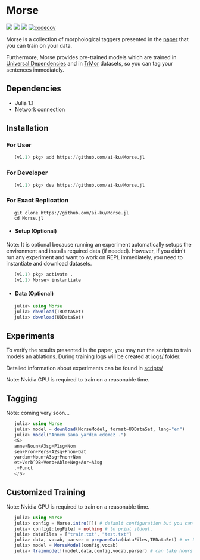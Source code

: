 # Morse

[![](https://img.shields.io/badge/docs-latest-blue.svg)](https://ekinakyurek.github.io/Morse.jl/latest)
[![](https://gitlab.com/JuliaGPU/Morse/badges/master/pipeline.svg)](https://gitlab.com/JuliaGPU/Morse/pipelines)
[![](https://travis-ci.org/ekinakyurek/Morse.jl.svg?branch=master)](https://travis-ci.org/ekinakyurek/Morse.jl)
[![codecov](https://codecov.io/gh/ekinakyurek/Morse.jl/branch/master/graph/badge.svg)](https://codecov.io/gh/ekinakyurek/Morse.jl)

Morse is a collection of morphological taggers presented in the [paper](https://arxiv.org/abs/1805.07946v1) that you can train on your data.

Furthermore, Morse provides pre-trained models which are trained in [Universal Dependencies](http://universaldependencies.org)
and in [TrMor](https://github.com/ai-ku/TrMor2018) datasets, so you can tag your sentences immediately.

## Dependencies
  - Julia 1.1
  - Network connection

## Installation

### For User
```JULIA
   (v1.1) pkg> add https://github.com/ai-ku/Morse.jl
```
### For Developer
```JULIA
   (v1.1) pkg> dev https://github.com/ai-ku/Morse.jl
```
### For Exact Replication

```SHELL
   git clone https://github.com/ai-ku/Morse.jl
   cd Morse.jl
```
* #### Setup (Optional)
Note: It is optional because running an experiment automatically setups the environment and installs required data (if needed). However, if you didn't run any experiment and want to work on REPL immediately, you need to instantiate and download datasets.
```JULIA
   (v1.1) pkg> activate .
   (v1.1) Morse> instantiate
```

* #### Data (Optional)
```JULIA
   julia> using Morse
   julia> download(TRDataSet)
   julia> download(UDDataSet)
```

## Experiments

To verify the results presented in the paper, you may run the scripts to train models an ablations. During training logs will be created at [logs/](logs/) folder.

Detailed information about experiments can be found in [scripts/](scripts/README.md)

Note: Nvidia GPU is required to train on a reasonable time.

## Tagging

Note: coming very soon...

```Julia
   julia> using Morse
   julia> model = download(MorseModel, format=UDDataSet, lang="en")
   julia> model("Annem sana yardım edemez .")
   <S> 
   anne+Noun+A3sg+P1sg+Nom
   sen+Pron+Pers+A2sg+Pnon+Dat
   yardım+Noun+A3sg+Pnon+Nom
   et+Verb^DB+Verb+Able+Neg+Aor+A3sg
   .+Punct
   </S>
```

## Customized Training

Note: Nvidia GPU is required to train on a reasonable time.

```Julia
   julia> using Morse
   julia> config = Morse.intro([]) # default configuration but you can modify
   julia> config[:logFile] = nothing # to print stdout.
   julia> dataFiles = ["train.txt", "test.txt"]
   julia> data, vocab, parser = prepareData(dataFiles,TRDataSet) # or UDDataSet
   julia> model = MorseModel(config,vocab)
   julia> trainmodel!(model,data,config,vocab,parser) # can take hours or more depends to your data
```
